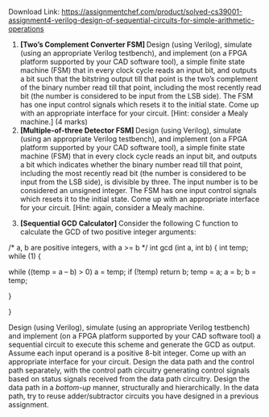 Download Link: https://assignmentchef.com/product/solved-cs39001-assignment4-verilog-design-of-sequential-circuits-for-simple-arithmetic-operations
<br>



<ol>

 <li><strong>[Two’s Complement Converter FSM] </strong>Design (using Verilog), simulate (using an appropriate Verilog testbench), and implement (on a FPGA platform supported by your CAD software tool), a simple finite state machine (FSM) that in every clock cycle reads an input bit, and outputs a bit such that the bitstring output till that point is the two’s complement of the binary number read till that point, including the most recently read bit (the number is considered to be input from the LSB side). The FSM has one input control signals which resets it to the initial state. Come up with an appropriate interface for your circuit. [Hint: consider a Mealy machine.] (4 marks)</li>

 <li><strong>[Multiple-of-three Detector FSM] </strong>Design (using Verilog), simulate (using an appropriate Verilog testbench), and implement (on a FPGA platform supported by your CAD software tool), a simple finite state machine (FSM) that in every clock cycle reads an input bit, and outputs a bit which indicates whether the binary number read till that point, including the most recently read bit (the number is considered to be input from the LSB side), is divisible by three. The input number is to be considered an unsigned integer. The FSM has one input control signals which resets it to the initial state. Come up with an appropriate interface for your circuit. [Hint: again, consider a Mealy machine.</li>

</ol>

<ol start="3">

 <li><strong>[Sequential GCD Calculator] </strong>Consider the following C function to calculate the GCD of two positive integer arguments:</li>

</ol>

/* a, b are positive integers, with a &gt;= b */ int gcd (int a, int b) { int temp; while (1) {

while ((temp = a – b) &gt; 0) a = temp; if (!temp) return b; temp = a; a = b; b = temp;

}

}

Design (using Verilog), simulate (using an appropriate Verilog testbench) and implement (on a FPGA platform supported by your CAD software tool) a sequential circuit to execute this scheme and generate the GCD as output. Assume each input operand is a positive 8-bit integer. Come up with an appropriate interface for your circuit. Design the data path and the control path separately, with the control path circuitry generating control signals based on status signals received from the data path circuitry. Design the data path in a <em>bottom-up </em>manner, structurally and hierarchically. In the data path, try to reuse adder/subtractor circuits you have designed in a previous assignment.